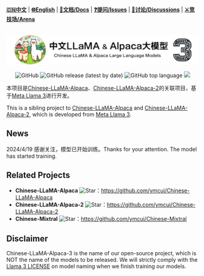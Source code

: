 [**🇨🇳中文**](./README.md) | [**🌐English**](./README_EN.md) | [**📖文档/Docs**](https://github.com/ymcui/Chinese-LLaMA-Alpaca-3/wiki) | [**❓提问/Issues**](https://github.com/ymcui/Chinese-LLaMA-Alpaca-3/issues) | [**💬讨论/Discussions**](https://github.com/ymcui/Chinese-LLaMA-Alpaca-3/discussions) | [**⚔️竞技场/Arena**](http://llm-arena.ymcui.com/)

<p align="center">
    <br>
    <img src="./pics/banner.png" width="800"/>
    <br>
</p>
<p align="center">
    <img alt="GitHub" src="https://img.shields.io/github/license/ymcui/Chinese-LLaMA-Alpaca-3.svg?color=blue&style=flat-square">
    <img alt="GitHub release (latest by date)" src="https://img.shields.io/github/v/release/ymcui/Chinese-LLaMA-Alpaca-3">
    <img alt="GitHub top language" src="https://img.shields.io/github/languages/top/ymcui/Chinese-LLaMA-Alpaca-3">
    <a href="https://app.codacy.com/gh/ymcui/Chinese-LLaMA-Alpaca-3/dashboard?utm_source=gh&utm_medium=referral&utm_content=&utm_campaign=Badge_grade"><img src="https://app.codacy.com/project/badge/Grade/2ccb94b8b2d844dfb3591ff82c0add69"/></a>
</p>


本项目是[Chinese-LLaMA-Alpaca](https://github.com/ymcui/Chinese-LLaMA-Alpaca)、[Chinese-LLaMA-Alpaca-2](https://github.com/ymcui/Chinese-LLaMA-Alpaca-2)的关联项目，基于[Meta Llama 3](https://llama.meta.com/llama3/)进行开发。

This is a sibling project to [Chinese-LLaMA-Alpaca](https://github.com/ymcui/Chinese-LLaMA-Alpaca) and [Chinese-LLaMA-Alpaca-2](https://github.com/ymcui/Chinese-LLaMA-Alpaca-2), which is developed from [Meta Llama 3](https://llama.meta.com/llama3/).


## News

2024/4/19 感谢关注，模型已开始训练。Thanks for your attention. The model has started training.


## Related Projects

- **Chinese-LLaMA-Alpaca** ![Star](https://img.shields.io/github/stars/ymcui/chinese-llama-alpaca.svg?style=social&label=Star)：https://github.com/ymcui/Chinese-LLaMA-Alpaca
- **Chinese-LLaMA-Alpaca-2** ![Star](https://img.shields.io/github/stars/ymcui/chinese-llama-alpaca-2.svg?style=social&label=Star)：https://github.com/ymcui/Chinese-LLaMA-Alpaca-2
- **Chinese-Mixtral** ![Star](https://img.shields.io/github/stars/ymcui/chinese-mixtral.svg?style=social&label=Star)：https://github.com/ymcui/Chinese-Mixtral

## Disclaimer

Chinese-LLaMA-Alpaca-3 is the name of our open-source project, which is NOT the name of the models to be released. We will strictly comply with the [Llama 3 LICENSE](https://github.com/meta-llama/llama3/blob/main/LICENSE) on model naming when we finish training our models.
